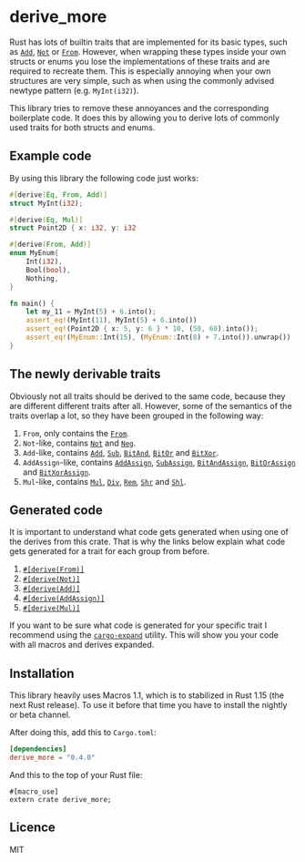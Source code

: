 # derive_more
Rust has lots of builtin traits that are implemented for its basic types, such as [`Add`],
[`Not`] or [`From`].
However, when wrapping these types inside your own structs or enums you lose the
implementations of these traits and are required to recreate them.
This is especially annoying when your own structures are very simple, such as when using the
commonly advised newtype pattern (e.g. `MyInt(i32)`).

This library tries to remove these annoyances and the corresponding boilerplate code.
It does this by allowing you to derive lots of commonly used traits for both structs and enums.

## Example code

By using this library the following code just works:

```rust
#[derive(Eq, From, Add)]
struct MyInt(i32);

#[derive(Eq, Mul)]
struct Point2D { x: i32, y: i32

#[derive(From, Add)]
enum MyEnum{
    Int(i32),
    Bool(bool),
    Nothing,
}

fn main() {
    let my_11 = MyInt(5) + 6.into();
    assert_eq!(MyInt(11), MyInt(5) + 6.into())
    assert_eq!(Point2D { x: 5, y: 6 } * 10, (50, 60).into());
    assert_eq!(MyEnum::Int(15), (MyEnum::Int(8) + 7.into()).unwrap())
}

```

## The newly derivable traits

Obviously not all traits should be derived to the same code, because they are different
different traits after all.
However, some of the semantics of the traits overlap a lot, so they have been grouped in the
following way:

1. `From`, only contains the [`From`].
2. `Not`-like, contains [`Not`] and [`Neg`].
3. `Add`-like, contains [`Add`], [`Sub`], [`BitAnd`], [`BitOr`] and [`BitXor`].
4. `AddAssign`-like, contains [`AddAssign`], [`SubAssign`], [`BitAndAssign`], [`BitOrAssign`]
   and [`BitXorAssign`].
5. `Mul`-like, contains [`Mul`], [`Div`], [`Rem`], [`Shr`] and [`Shl`].


## Generated code

It is important to understand what code gets generated when using one of the derives from this
crate.
That is why the links below explain what code gets generated for a trait for each group from
before.

1. [`#[derive(From)]`](from.html)
2. [`#[derive(Not)]`](not.html)
3. [`#[derive(Add)]`](add.html)
4. [`#[derive(AddAssign)]`](add_assign.html)
5. [`#[derive(Mul)]`](mul.html)

If you want to be sure what code is generated for your specific trait I recommend using the
[`cargo-expand`] utility.
This will show you your code with all macros and derives expanded.

## Installation

This library heavily uses Macros 1.1, which is to stabilized in Rust 1.15 (the next Rust
release).
To use it before that time you have to install the nightly or beta channel.

After doing this, add this to `Cargo.toml`:

```toml
[dependencies]
derive_more = "0.4.0"
```

And this to the top of your Rust file:

```
#[macro_use]
extern crate derive_more;
```

[`cargo-expand`]: https://github.com/dtolnay/cargo-expand
[`From`]: https://doc.rust-lang.org/std/convert/trait.From.html
[`Not`]: https://doc.rust-lang.org/std/ops/trait.Not.html
[`Neg`]: https://doc.rust-lang.org/std/ops/trait.Neg.html
[`Add`]: https://doc.rust-lang.org/std/ops/trait.Add.html
[`Sub`]: https://doc.rust-lang.org/std/ops/trait.Sub.html
[`BitAnd`]: https://doc.rust-lang.org/std/ops/trait.BitAnd.html
[`BitOr`]: https://doc.rust-lang.org/std/ops/trait.BitOr.html
[`BitXor`]: https://doc.rust-lang.org/std/ops/trait.BitXor.html
[`Mul`]: https://doc.rust-lang.org/std/ops/trait.Mul.html
[`Div`]: https://doc.rust-lang.org/std/ops/trait.Div.html
[`Rem`]: https://doc.rust-lang.org/std/ops/trait.Rem.html
[`Shr`]: https://doc.rust-lang.org/std/ops/trait.Shr.html
[`Shl`]: https://doc.rust-lang.org/std/ops/trait.Shl.html
[`AddAssign`]: https://doc.rust-lang.org/std/ops/trait.AddAssign.html
[`SubAssign`]: https://doc.rust-lang.org/std/ops/trait.SubAssign.html
[`BitAndAssign`]: https://doc.rust-lang.org/std/ops/trait.BitAndAssign.html
[`BitOrAssign`]: https://doc.rust-lang.org/std/ops/trait.BitOrAssign.html
[`BitXorAssign`]: https://doc.rust-lang.org/std/ops/trait.BitXorAssign.html

## Licence

MIT
